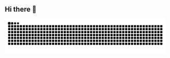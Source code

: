 ## Hi there 👋

<div>
  <img src="https://raw.githubusercontent.com/LuizEduardoMarchi/LuizEduardoMarchi/output/snake.svg" width = 1500 alt="Snake animation" />
</div>
